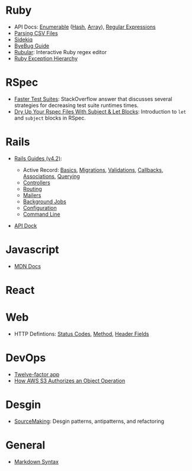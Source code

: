 # Ruby

- API Docs: [Enumerable](https://ruby-doc.org/core-2.3.0/Enumerable.html) ([Hash](https://ruby-doc.org/core-2.3.0/Hash.html), [Array](https://ruby-doc.org/core-2.3.0/Array.html)), [Regular Expressions](https://ruby-doc.org/core-2.3.0/Regexp.html)
- [Parsing CSV Files](http://technicalpickles.com/posts/parsing-csv-with-ruby/)
- [Sidekiq](https://github.com/mperham/sidekiq/wiki)
- [ByeBug Guide](https://github.com/deivid-rodriguez/byebug/blob/master/GUIDE.md)
- [Rubular](http://rubular.com/): Interactive Ruby regex editor
- [Ruby Exception Hierarchy](http://rubylearning.com/satishtalim/ruby_exceptions.html)

# RSpec

- [Faster Test Suites](http://stackoverflow.com/a/5085842): StackOverflow answer that discusses several strategies for decreasing test suite runtimes times.
- [Dry Up Your Rspec Files With Subject & Let Blocks](http://benscheirman.com/2011/05/dry-up-your-rspec-files-with-subject-let-blocks/): Introduction to `let` and `subject` blocks in RSpec.

# Rails

- [Rails Guides (v4.2)](http://guides.rubyonrails.org/v4.2/): 
  - Active Record: [Basics](http://guides.rubyonrails.org/v4.2/active_record_basics.html), [Migrations](http://guides.rubyonrails.org/v4.2/active_record_migrations.html), [Validations](http://guides.rubyonrails.org/v4.2/active_record_validations.html), [Callbacks](http://guides.rubyonrails.org/v4.2/active_record_callbacks.html), [Associations](http://guides.rubyonrails.org/v4.2/association_basics.html), [Querying](http://guides.rubyonrails.org/v4.2/active_record_querying.html)
  - [Controllers](http://guides.rubyonrails.org/v4.2/action_controller_overview.html)
  - [Routing](http://guides.rubyonrails.org/v4.2/routing.html)
  - [Mailers](http://guides.rubyonrails.org/v4.2/action_mailer_basics.html)
  - [Background Jobs](http://guides.rubyonrails.org/v4.2/active_job_basics.html)
  - [Configuration](http://guides.rubyonrails.org/v4.2/configuring.html)
  - [Command Line](http://guides.rubyonrails.org/v4.2/command_line.html)

- [API Dock](http://apidock.com/rails/browse)

# Javascript

- [MDN Docs](https://developer.mozilla.org/en-US/docs/Web/JavaScript)

# React

# Web

- HTTP Defintions: [Status Codes](https://www.w3.org/Protocols/rfc2616/rfc2616-sec10.html), [Method](https://www.w3.org/Protocols/rfc2616/rfc2616-sec9.html#sec9), [Header Fields](https://www.w3.org/Protocols/rfc2616/rfc2616-sec14.html#sec14)

# DevOps

- [Twelve-factor app](https://12factor.net/)
- [How AWS S3 Authorizes an Object Operation](http://docs.aws.amazon.com/AmazonS3/latest/dev/access-control-auth-workflow-object-operation.html)

# Desgin

- [SourceMaking](https://sourcemaking.com/): Desgin patterns, antipatterns, and refactoring

# General

- [Markdown Syntax](https://daringfireball.net/projects/markdown/syntax)